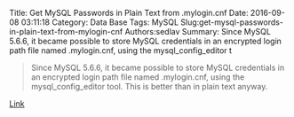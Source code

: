 Title: Get MySQL Passwords in Plain Text from .mylogin.cnf
Date: 2016-09-08 03:11:18
Category: Data Base
Tags: MySQL
Slug:get-mysql-passwords-in-plain-text-from-mylogin-cnf
Authors:sedlav
Summary: Since MySQL 5.6.6, it became possible to store MySQL credentials in an encrypted login path file named .mylogin.cnf, using the mysql_config_editor t

> Since MySQL 5.6.6, it became possible to store MySQL credentials in an encrypted login path file named .mylogin.cnf, using the mysql_config_editor tool. This is better than in plain text anyway.

[Link](https://www.percona.com/blog/2016/09/07/get-passwords-plain-text-mylogin-cnf/)
